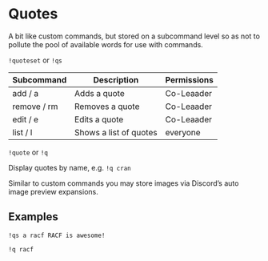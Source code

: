 # Quotes

A bit like custom commands, but stored on a subcommand level so as not to pollute the pool of available words for use with commands.

`!quoteset` or `!qs`

Subcommand | Description | Permissions
--- | --- | ---
add	/ a | Adds a quote | Co-Leaader
remove / rm	| Removes a quote | Co-Leaader
edit / e | Edits a quote | Co-Leaader
list / l | Shows a list of quotes | everyone

`!quote` or `!q`

Display quotes by name, e.g. `!q cran`

Similar to custom commands you may store images via Discord’s auto image preview expansions.

## Examples

`!qs a racf RACF is awesome!`

`!q racf`
